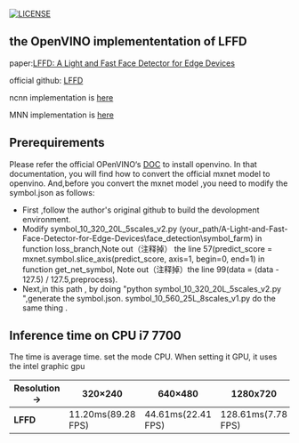 [![LICENSE](https://img.shields.io/badge/license-NPL%20(The%20996%20Prohibited%20License)-blue.svg)](https://github.com/996icu/996.ICU/blob/master/LICENSE)

## the OpenVINO implemententation of LFFD  
  paper:[LFFD: A Light and Fast Face Detector for Edge Devices](https://arxiv.org/abs/1904.10633)
  
  official github: [LFFD](https://github.com/YonghaoHe/A-Light-and-Fast-Face-Detector-for-Edge-Devices)
  
  ncnn implementation is [here](https://github.com/SyGoing/LFFD-with-ncnn)
  
  MNN implementation is [here](https://github.com/SyGoing/LFFD-MNN)
  
## Prerequirements
  Please refer the official OPenVINO‘s [DOC](https://software.intel.com/en-us/openvino-toolkit/documentation/get-started) to install openvino.
  In that documentation, you will find how to convert the official mxnet model to openvino. 
  And,before you convert the mxnet model ,you need to modify the symbol.json as follows:
  
  * First ,follow the author's original  github to build the devolopment environment.
  * Modify symbol_10_320_20L_5scales_v2.py (your_path/A-Light-and-Fast-Face-Detector-for-Edge-Devices\face_detection\symbol_farm) 
      in function loss_branch,Note out（注释掉） the line 57(predict_score = mxnet.symbol.slice_axis(predict_score, axis=1, begin=0, end=1)
	  in function get_net_symbol, Note out（注释掉）the line 99(data = (data - 127.5) / 127.5,preprocess).
  * Next,in this path , by doing "python symbol_10_320_20L_5scales_v2.py	",generate the symbol.json. symbol_10_560_25L_8scales_v1.py do the same thing .

 ## Inference time on CPU i7 7700 
  The time is average time. 
 set the mode CPU. When setting it GPU, it uses the intel graphic gpu

Resolution->|320×240|640×480|1280x720|1920x1080
------------|------------|-----------|-----------|------------
 **LFFD**|11.20ms(89.28 FPS)|44.61ms(22.41 FPS)|128.61ms(7.78 FPS)|288.01ms(3.47 FPS)
  
 
